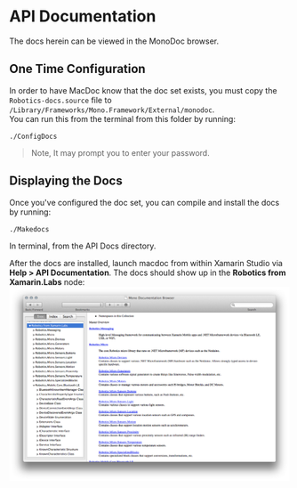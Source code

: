 # API Documentation

The docs herein can be viewed in the MonoDoc browser.

## One Time Configuration

In order to have MacDoc know that the doc set exists, you must copy the `Robotics-docs.source` file to `/Library/Frameworks/Mono.Framework/External/monodoc`.	
You can run this from the terminal from this folder by running:

```
./ConfigDocs

```
> Note, It may prompt you to enter your password.

## Displaying the Docs

Once you've configured the doc set, you can compile and install the docs by running:

```
./Makedocs
```
In terminal, from the API Docs directory.

After the docs are installed, launch macdoc from within Xamarin Studio via **Help > API Documentation**. The docs should show up in the **Robotics from Xamarin.Labs** node:
 ![](MacDoc.png)